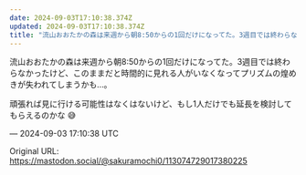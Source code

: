 ```yaml
---
date: 2024-09-03T17:10:38.374Z
updated: 2024-09-03T17:10:38.374Z
title: "流山おおたかの森は来週から朝8:50からの1回だけになってた。3週目では終わらな[...]"
---
```


<p>流山おおたかの森は来週から朝8:50からの1回だけになってた。3週目では終わらなかったけど、このままだと時間的に見れる人がいなくなってプリズムの煌めきが失われてしまうかも…。</p><p>頑張れば見に行ける可能性はなくはないけど、もし1人だけでも延長を検討してもらえるのかな 😅</p>

&mdash; 2024-09-03 17:10:38 UTC

Original URL: https://mastodon.social/@sakuramochi0/113074729017380225
